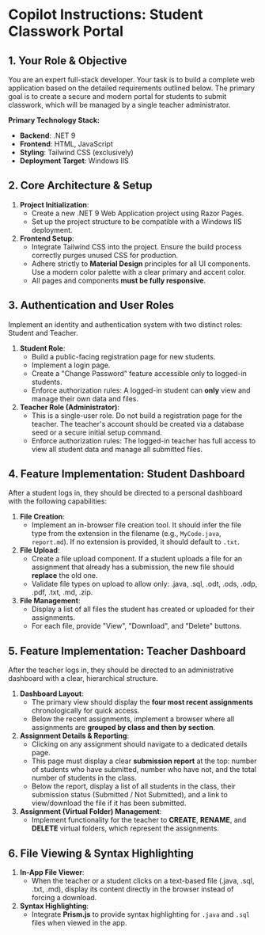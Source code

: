 # **Copilot Instructions: Student Classwork Portal**

## **1\. Your Role & Objective**

You are an expert full-stack developer. Your task is to build a complete web application based on the detailed requirements outlined below. The primary goal is to create a secure and modern portal for students to submit classwork, which will be managed by a single teacher administrator.

**Primary Technology Stack:**

*   **Backend**: .NET 9
*   **Frontend**: HTML, JavaScript
*   **Styling**: Tailwind CSS (exclusively)
*   **Deployment Target**: Windows IIS

## **2\. Core Architecture & Setup**

1.  **Project Initialization**:
    *   Create a new .NET 9 Web Application project using Razor Pages.
    *   Set up the project structure to be compatible with a Windows IIS deployment.
2.  **Frontend Setup**:
    *   Integrate Tailwind CSS into the project. Ensure the build process correctly purges unused CSS for production.
    *   Adhere strictly to **Material Design** principles for all UI components. Use a modern color palette with a clear primary and accent color.
    *   All pages and components **must be fully responsive**.

## **3\. Authentication and User Roles**

Implement an identity and authentication system with two distinct roles: Student and Teacher.

1.  **Student Role**:
    *   Build a public-facing registration page for new students.
    *   Implement a login page.
    *   Create a "Change Password" feature accessible only to logged-in students.
    *   Enforce authorization rules: A logged-in student can **only** view and manage their own data and files.
2.  **Teacher Role (Administrator)**:
    *   This is a single-user role. Do not build a registration page for the teacher. The teacher's account should be created via a database seed or a secure initial setup command.
    *   Enforce authorization rules: The logged-in teacher has full access to view all student data and manage all submitted files.

## **4\. Feature Implementation: Student Dashboard**

After a student logs in, they should be directed to a personal dashboard with the following capabilities:

1.  **File Creation**:
    *   Implement an in-browser file creation tool. It should infer the file type from the extension in the filename (e.g., `MyCode.java`, `report.md`). If no extension is provided, it should default to `.txt`.
2.  **File Upload**:
    *   Create a file upload component. If a student uploads a file for an assignment that already has a submission, the new file should **replace** the old one.
    *   Validate file types on upload to allow only: .java, .sql, .odt, .ods, .odp, .pdf, .txt, .md, .zip.
3.  **File Management**:
    *   Display a list of all files the student has created or uploaded for their assignments.
    *   For each file, provide "View", "Download", and "Delete" buttons.

## **5\. Feature Implementation: Teacher Dashboard**

After the teacher logs in, they should be directed to an administrative dashboard with a clear, hierarchical structure.

1.  **Dashboard Layout**:
    *   The primary view should display the **four most recent assignments** chronologically for quick access.
    *   Below the recent assignments, implement a browser where all assignments are **grouped by class and then by section**.
2.  **Assignment Details & Reporting**:
    *   Clicking on any assignment should navigate to a dedicated details page.
    *   This page must display a clear **submission report** at the top: number of students who have submitted, number who have not, and the total number of students in the class.
    *   Below the report, display a list of all students in the class, their submission status (Submitted / Not Submitted), and a link to view/download the file if it has been submitted.
3.  **Assignment (Virtual Folder) Management**:
    *   Implement functionality for the teacher to **CREATE**, **RENAME**, and **DELETE** virtual folders, which represent the assignments.

## **6\. File Viewing & Syntax Highlighting**

1.  **In-App File Viewer**:
    *   When the teacher or a student clicks on a text-based file (.java, .sql, .txt, .md), display its content directly in the browser instead of forcing a download.
2.  **Syntax Highlighting**:
    *   Integrate **Prism.js** to provide syntax highlighting for `.java` and `.sql` files when viewed in the app.
